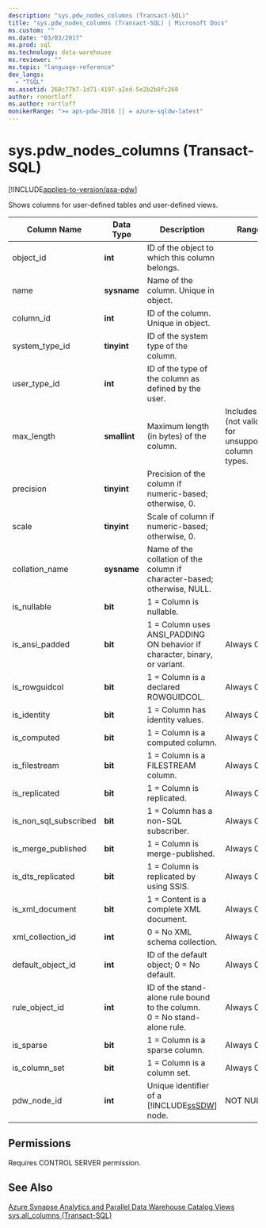 ```yaml
---
description: "sys.pdw_nodes_columns (Transact-SQL)"
title: "sys.pdw_nodes_columns (Transact-SQL) | Microsoft Docs"
ms.custom: ""
ms.date: "03/03/2017"
ms.prod: sql
ms.technology: data-warehouse
ms.reviewer: ""
ms.topic: "language-reference"
dev_langs: 
  - "TSQL"
ms.assetid: 268c77b7-1d71-4197-a2ed-5e2b2b8fc260
author: ronortloff
ms.author: rortloff
monikerRange: ">= aps-pdw-2016 || = azure-sqldw-latest"
---
```

# sys.pdw_nodes_columns (Transact-SQL)
[!INCLUDE[applies-to-version/asa-pdw](../../includes/applies-to-version/asa-pdw.md)]

  Shows columns for user-defined tables and user-defined views.  
  
|Column Name|Data Type|Description|Range|  
|-----------------|---------------|-----------------|-----------|  
|object_id|**int**|ID of the object to which this column belongs.||  
|name|**sysname**|Name of the column. Unique in object.||  
|column_id|**int**|ID of the column. Unique in object.||  
|system_type_id|**tinyint**|ID of the system type of the column.||  
|user_type_id|**int**|ID of the type of the column as defined by the user.||  
|max_length|**smallint**|Maximum length (in bytes) of the column.|Includes -1 (not valid) for unsupported column types.|  
|precision|**tinyint**|Precision of the column if numeric-based; otherwise, 0.||  
|scale|**tinyint**|Scale of column if numeric-based; otherwise, 0.||  
|collation_name|**sysname**|Name of the collation of the column if character-based; otherwise, NULL.||  
|is_nullable|**bit**|1 = Column is nullable.||  
|is_ansi_padded|**bit**|1 = Column uses ANSI_PADDING ON behavior if character, binary, or variant.|Always 0.|  
|is_rowguidcol|**bit**|1 = Column is a declared ROWGUIDCOL.|Always 0.|  
|is_identity|**bit**|1 = Column has identity values.|Always 0.|  
|is_computed|**bit**|1 = Column is a computed column.|Always 0.|  
|is_filestream|**bit**|1 = Column is a FILESTREAM column.|Always 0.|  
|is_replicated|**bit**|1 = Column is replicated.|Always 0.|  
|is_non_sql_subscribed|**bit**|1 = Column has a non-SQL subscriber.|Always 0.|  
|is_merge_published|**bit**|1 = Column is merge-published.|Always 0.|  
|is_dts_replicated|**bit**|1 = Column is replicated by using SSIS.|Always 0.|  
|is_xml_document|**bit**|1 = Content is a complete XML document.|Always 0.|  
|xml_collection_id|**int**|0 = No XML schema collection.|Always 0.|  
|default_object_id|**int**|ID of the default object; 0 = No default.|Always 0.|  
|rule_object_id|**int**|ID of the stand-alone rule bound to the column. <br />0 = No stand-alone rule.|Always 0.|  
|is_sparse|**bit**|1 = Column is a sparse column.|Always 0.|  
|is_column_set|**bit**|1 = Column is a column set.|Always 0.|  
|pdw_node_id|**int**|Unique identifier of a [!INCLUDE[ssSDW](../../includes/sssdw-md.md)] node.|NOT NULL|  
  
## Permissions  
 Requires CONTROL SERVER permission.  
  
## See Also  
 [Azure Synapse Analytics and Parallel Data Warehouse Catalog Views](../../relational-databases/system-catalog-views/sql-data-warehouse-and-parallel-data-warehouse-catalog-views.md)   
 [sys.all_columns &#40;Transact-SQL&#41;](../../relational-databases/system-catalog-views/sys-all-columns-transact-sql.md)  
  
  
